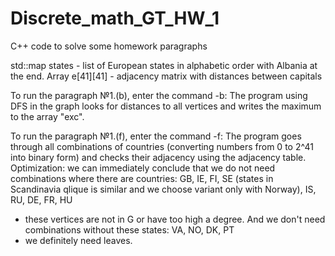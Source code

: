 # Discrete_math_GT_HW_1
C++ code to solve some homework paragraphs

std::map states - list of European states in alphabetic order with Albania at the end.
Array e[41][41] - adjacency matrix with distances between capitals

To run the paragraph №1.(b), enter the command -b: 
The program using DFS in the graph looks for distances to all vertices and writes the maximum to the array "exc".

To run the paragraph №1.(f), enter the command -f: 
The program goes through all combinations of countries (converting numbers from 0 to 2^41 into binary form) and checks their adjacency using the adjacency table. 
Optimization: we can immediately conclude that we do not need combinations where there are countries: 
GB, IE, FI, SE (states in Scandinavia qlique is similar and we choose variant only with Norway), IS, RU, DE, FR, HU 
- these vertices are not in G or have too high a degree.
And we don't need combinations without these states: VA, NO, DK, PT 
- we definitely need leaves.
